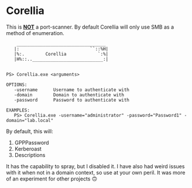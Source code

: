 # Corellia

This is **<u>NOT</u>** a port-scanner. By default Corellia will only use SMB as a method of enumeration.

```
    __________________________________
   |:                           ``::%H|
   |%:.        Corellia            `:%|
   |H%::..___________________________:|


PS> Corellia.exe <arguments>

OPTIONS:
   -username      Username to authenticate with
   -domain        Domain to authenticate with
   -password      Password to authenticate with

EXAMPLES:
   PS> Corellia.exe -username="administrator" -password="Password1" -domain="lab.local"
```

By default, this will:

1. GPPPassword
2. Kerberoast
3. Descriptions

It has the capability to spray, but I disabled it. I have also had weird issues with it when not in a domain context, so use at your own peril. It was more of an experiment for other projects :upside_down_face:

